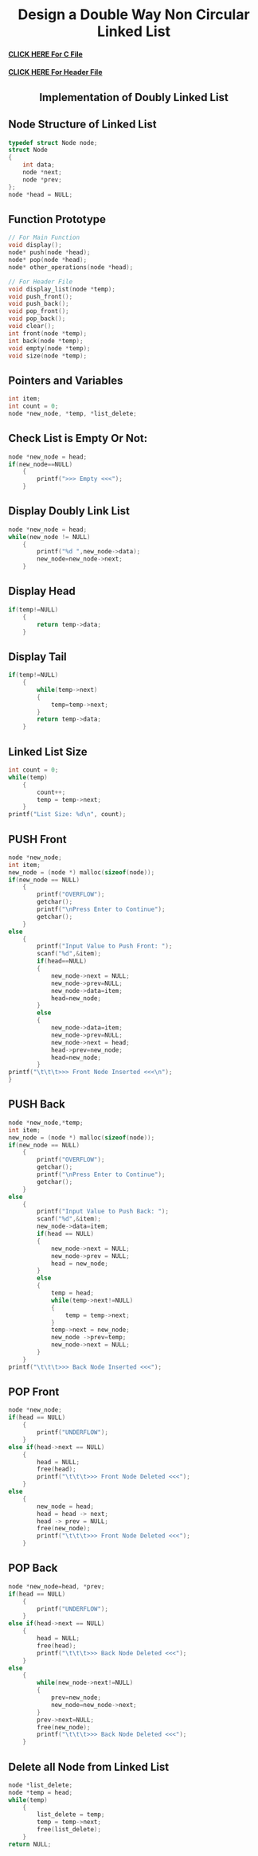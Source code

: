 <h1 align="center">
    Design a Double Way Non Circular Linked List
</h1>

#### [CLICK HERE For C File](../lab10/1.c)

#### [CLICK HERE For Header File](../lab10/DoublyNonCircular.h)

<h2 align="center">
    Implementation of Doubly Linked List
</h2>

## Node Structure of Linked List
```c
typedef struct Node node;
struct Node
{
    int data;
    node *next;
    node *prev;
};
node *head = NULL;
```

## Function Prototype
```c
// For Main Function
void display();
node* push(node *head);
node* pop(node *head);
node* other_operations(node *head);

// For Header File
void display_list(node *temp);
void push_front();
void push_back();
void pop_front();
void pop_back();
void clear();
int front(node *temp);
int back(node *temp);
void empty(node *temp);
void size(node *temp);
```

## Pointers and Variables
```c
int item;
int count = 0;
node *new_node, *temp, *list_delete;
```

## Check List is Empty Or Not:
```c
node *new_node = head;
if(new_node==NULL)
    {
        printf(">>> Empty <<<");
    }
```

## Display Doubly Link List
```c
node *new_node = head;
while(new_node != NULL)
    {
        printf("%d ",new_node->data);
        new_node=new_node->next;
    }
```

## Display Head
```c
if(temp!=NULL)
    {
        return temp->data;
    }
```

## Display Tail
```c
if(temp!=NULL)
    {
        while(temp->next)
        {
            temp=temp->next;
        }
        return temp->data;
    }
```

## Linked List Size
```c
int count = 0;
while(temp)
    {
        count++;
        temp = temp->next;
    }
printf("List Size: %d\n", count);
```

## PUSH Front
```c
node *new_node;
int item;
new_node = (node *) malloc(sizeof(node));
if(new_node == NULL)
    {
        printf("OVERFLOW");
        getchar();
        printf("\nPress Enter to Continue");
        getchar();
    }
else
    {
        printf("Input Value to Push Front: ");
        scanf("%d",&item);
        if(head==NULL)
        {
            new_node->next = NULL;
            new_node->prev=NULL;
            new_node->data=item;
            head=new_node;
        }
        else
        {
            new_node->data=item;
            new_node->prev=NULL;
            new_node->next = head;
            head->prev=new_node;
            head=new_node;
        }
printf("\t\t\t>>> Front Node Inserted <<<\n");
}
```


## PUSH Back
```c
node *new_node,*temp;
int item;
new_node = (node *) malloc(sizeof(node));
if(new_node == NULL)
    {
        printf("OVERFLOW");
        getchar();
        printf("\nPress Enter to Continue");
        getchar();
    }
else
    {
        printf("Input Value to Push Back: ");
        scanf("%d",&item);
        new_node->data=item;
        if(head == NULL)
        {
            new_node->next = NULL;
            new_node->prev = NULL;
            head = new_node;
        }
        else
        {
            temp = head;
            while(temp->next!=NULL)
            {
                temp = temp->next;
            }
            temp->next = new_node;
            new_node ->prev=temp;
            new_node->next = NULL;
        }
    }
printf("\t\t\t>>> Back Node Inserted <<<");
```

## POP Front
```c
node *new_node;
if(head == NULL)
    {
        printf("UNDERFLOW");
    }
else if(head->next == NULL)
    {
        head = NULL;
        free(head);
        printf("\t\t\t>>> Front Node Deleted <<<");
    }
else
    {
        new_node = head;
        head = head -> next;
        head -> prev = NULL;
        free(new_node);
        printf("\t\t\t>>> Front Node Deleted <<<");
    }
```

## POP Back
```c
node *new_node=head, *prev;
if(head == NULL)
    {
        printf("UNDERFLOW");
    }
else if(head->next == NULL)
    {
        head = NULL;
        free(head);
        printf("\t\t\t>>> Back Node Deleted <<<");
    }
else
    {
        while(new_node->next!=NULL)
        {
            prev=new_node;
            new_node=new_node->next;
        }
        prev->next=NULL;
        free(new_node);
        printf("\t\t\t>>> Back Node Deleted <<<");
    }
```

## Delete all Node from Linked List
```c
node *list_delete;
node *temp = head;
while(temp)
    {
        list_delete = temp;
        temp = temp->next;
        free(list_delete);
    }
return NULL;
```
